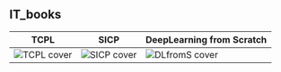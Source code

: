 ## IT_books

|TCPL               |SICP               |DeepLearning from Scratch|
|-------------------|-------------------|-------------------------|
|![TCPL cover][TCPL]|![SICP cover][SICP]|![DLfromS cover][DLfromS]|

[SICP]:https://img3.doubanio.com/lpic/s1463770.jpg
[TCPL]:https://img3.doubanio.com/lpic/s7990521.jpg
[DLfromS]:https://www.oreilly.co.jp/books/images/picture_large978-4-87311-758-4.jpeg

